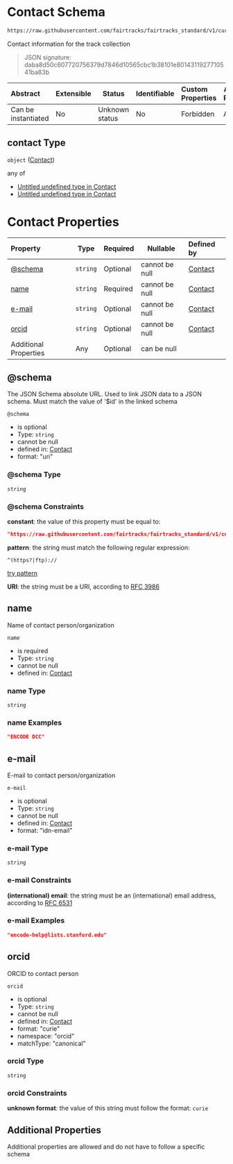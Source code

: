 # Contact Schema

```txt
https://raw.githubusercontent.com/fairtracks/fairtracks_standard/v1/current/json/schema/fairtracks_contact.schema.json#/properties/collection_info/properties/contact
```

Contact information for the track collection


> JSON signature: daba8d50c607720756379d7846d10565cbc1b38101e8014311927710541ba83b
>

| Abstract            | Extensible | Status         | Identifiable | Custom Properties | Additional Properties | Access Restrictions | Defined In                                                                               |
| :------------------ | ---------- | -------------- | ------------ | :---------------- | --------------------- | ------------------- | ---------------------------------------------------------------------------------------- |
| Can be instantiated | No         | Unknown status | No           | Forbidden         | Allowed               | none                | [fairtracks.schema.json\*](../json/schema/fairtracks.schema.json "open original schema") |

## contact Type

`object` ([Contact](fairtracks-properties-collection_info-properties-contact.md))

any of

-   [Untitled undefined type in Contact](fairtracks_contact-anyof-0.md "check type definition")
-   [Untitled undefined type in Contact](fairtracks_contact-anyof-1.md "check type definition")

# Contact Properties

| Property              | Type     | Required | Nullable       | Defined by                                                                                                                                                                                           |
| :-------------------- | -------- | -------- | -------------- | :--------------------------------------------------------------------------------------------------------------------------------------------------------------------------------------------------- |
| [@schema](#@schema)   | `string` | Optional | cannot be null | [Contact](fairtracks_contact-properties-schema.md "https://raw.githubusercontent.com/fairtracks/fairtracks_standard/v1/current/json/schema/fairtracks_contact.schema.json#/properties/@schema") |
| [name](#name)         | `string` | Required | cannot be null | [Contact](fairtracks_contact-properties-name.md "https://raw.githubusercontent.com/fairtracks/fairtracks_standard/v1/current/json/schema/fairtracks_contact.schema.json#/properties/name")      |
| [e-mail](#e-mail)     | `string` | Optional | cannot be null | [Contact](fairtracks_contact-properties-e-mail.md "https://raw.githubusercontent.com/fairtracks/fairtracks_standard/v1/current/json/schema/fairtracks_contact.schema.json#/properties/e-mail")  |
| [orcid](#orcid)       | `string` | Optional | cannot be null | [Contact](fairtracks_contact-properties-orcid.md "https://raw.githubusercontent.com/fairtracks/fairtracks_standard/v1/current/json/schema/fairtracks_contact.schema.json#/properties/orcid")    |
| Additional Properties | Any      | Optional | can be null    |                                                                                                                                                                                                      |

## @schema

The JSON Schema absolute URL. Used to link JSON data to a JSON schema. Must match the value of '$id' in the linked schema


`@schema`

-   is optional
-   Type: `string`
-   cannot be null
-   defined in: [Contact](fairtracks_contact-properties-schema.md "https://raw.githubusercontent.com/fairtracks/fairtracks_standard/v1/current/json/schema/fairtracks_contact.schema.json#/properties/@schema")
-   format: "uri"

### @schema Type

`string`

### @schema Constraints

**constant**: the value of this property must be equal to:

```json
"https://raw.githubusercontent.com/fairtracks/fairtracks_standard/v1/current/json/schema/fairtracks_contact.schema.json"
```

**pattern**: the string must match the following regular expression: 

```regexp
^(https?|ftp)://
```

[try pattern](https://regexr.com/?expression=%5E(https%3F%7Cftp)%3A%2F%2F "try regular expression with regexr.com")

**URI**: the string must be a URI, according to [RFC 3986](https://tools.ietf.org/html/rfc4291 "check the specification")

## name

Name of contact person/organization


`name`

-   is required
-   Type: `string`
-   cannot be null
-   defined in: [Contact](fairtracks_contact-properties-name.md "https://raw.githubusercontent.com/fairtracks/fairtracks_standard/v1/current/json/schema/fairtracks_contact.schema.json#/properties/name")

### name Type

`string`

### name Examples

```json
"ENCODE DCC"
```

## e-mail

E-mail to contact person/organization


`e-mail`

-   is optional
-   Type: `string`
-   cannot be null
-   defined in: [Contact](fairtracks_contact-properties-e-mail.md "https://raw.githubusercontent.com/fairtracks/fairtracks_standard/v1/current/json/schema/fairtracks_contact.schema.json#/properties/e-mail")
-   format: "idn-email"

### e-mail Type

`string`

### e-mail Constraints

**(international) email**: the string must be an (international) email address, according to [RFC 6531](https://tools.ietf.org/html/rfc6531 "check the specification")

### e-mail Examples

```json
"encode-help@lists.stanford.edu"
```

## orcid

ORCID to contact person


`orcid`

-   is optional
-   Type: `string`
-   cannot be null
-   defined in: [Contact](fairtracks_contact-properties-orcid.md "https://raw.githubusercontent.com/fairtracks/fairtracks_standard/v1/current/json/schema/fairtracks_contact.schema.json#/properties/orcid")
-   format: "curie"
-   namespace: "orcid"
-   matchType: "canonical"

### orcid Type

`string`

### orcid Constraints

**unknown format**: the value of this string must follow the format: `curie`

## Additional Properties

Additional properties are allowed and do not have to follow a specific schema

